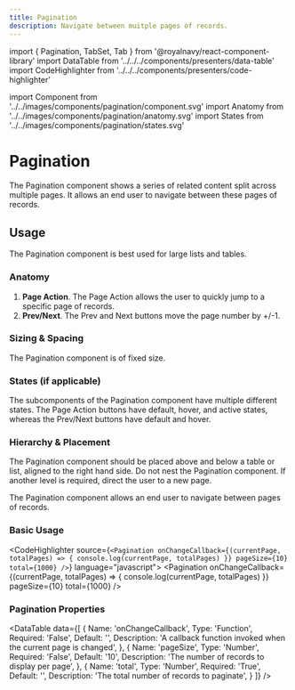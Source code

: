 ```yaml
---
title: Pagination
description: Navigate between muitple pages of records.
---
```


import { Pagination, TabSet, Tab } from '@royalnavy/react-component-library'
import DataTable from '../../../components/presenters/data-table'
import CodeHighlighter from '../../../components/presenters/code-highlighter'

import Component from '../../images/components/pagination/component.svg'
import Anatomy from '../../images/components/pagination/anatomy.svg'
import States from '../../images/components/pagination/states.svg'

# Pagination
The Pagination component shows a series of related content split across multiple pages. It allows an end user to navigate between these pages of records.
<Component />

## Usage
The Pagination component is best used for large lists and tables.

<TabSet>

<Tab title="Design">

### Anatomy
<Anatomy />

1. **Page Action**. The Page Action allows the user to quickly jump to a specific page of records.
2. **Prev/Next**. The Prev and Next buttons move the page number by +/-1.


### Sizing & Spacing
The Pagination component is of fixed size. 

### States (if applicable) 
<States />

The subcomponents of the Pagination component have multiple different states. The Page Action buttons have default, hover, and active states, whereas the Prev/Next buttons have default and hover.

### Hierarchy & Placement
The Pagination component should be placed above and below a table or list, aligned to the right hand side. Do not nest the Pagination component. If another level is required, direct the user to a new page.

</Tab>

<Tab title="Develop">
The Pagination component allows an end user to navigate between pages of records.

### Basic Usage
<CodeHighlighter source={`<Pagination
  onChangeCallback={(currentPage, totalPages) => {
    console.log(currentPage, totalPages)
  }}
  pageSize={10}
  total={1000}
/>`} language="javascript">
  <Pagination
    onChangeCallback={(currentPage, totalPages) => {
      console.log(currentPage, totalPages)
    }}
    pageSize={10}
    total={1000}
  />
</CodeHighlighter>

### Pagination Properties
<DataTable data={[
  {
    Name: 'onChangeCallback',
    Type: 'Function<any>',
    Required: 'False',
    Default: '',
    Description: 'A callback function invoked when the current page is changed',
  },
  {
    Name: 'pageSize',
    Type: 'Number',
    Required: 'False',
    Default: '10',
    Description: 'The number of records to display per page',
  },
  {
    Name: 'total',
    Type: 'Number',
    Required: 'True',
    Default: '',
    Description: 'The total number of records to paginate',
  }
]} />

</Tab>
</TabSet>
